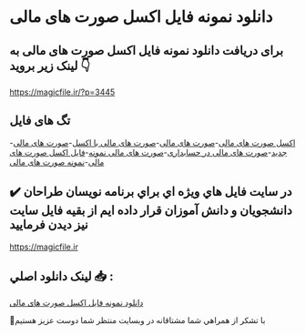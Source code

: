# دانلود نمونه فایل اکسل صورت های مالی

## برای دریافت دانلود نمونه فایل اکسل صورت های مالی به لینک زیر بروید 👇

https://magicfile.ir/?p=3445

## تگ های فایل

-[اکسل صورت های مالی](https://magicfile.ir/product/%d8%af%d8%a7%d9%86%d9%84%d9%88%d8%af-%d9%86%d9%85%d9%88%d9%86%d9%87-%d9%81%d8%a7%db%8c%d9%84-%d8%a7%da%a9%d8%b3%d9%84-%d8%b5%d9%88%d8%b1%d8%aa-%d9%87%d8%a7%db%8c-%d9%85%d8%a7%d9%84%db%8c/)-[صورت های مالی](https://magicfile.ir/product/%d8%af%d8%a7%d9%86%d9%84%d9%88%d8%af-%d9%86%d9%85%d9%88%d9%86%d9%87-%d9%81%d8%a7%db%8c%d9%84-%d8%a7%da%a9%d8%b3%d9%84-%d8%b5%d9%88%d8%b1%d8%aa-%d9%87%d8%a7%db%8c-%d9%85%d8%a7%d9%84%db%8c/)-[صورت های مالی با اکسل](https://magicfile.ir/product/%d8%af%d8%a7%d9%86%d9%84%d9%88%d8%af-%d9%86%d9%85%d9%88%d9%86%d9%87-%d9%81%d8%a7%db%8c%d9%84-%d8%a7%da%a9%d8%b3%d9%84-%d8%b5%d9%88%d8%b1%d8%aa-%d9%87%d8%a7%db%8c-%d9%85%d8%a7%d9%84%db%8c/)-[صورت های مالی جدید](https://magicfile.ir/product/%d8%af%d8%a7%d9%86%d9%84%d9%88%d8%af-%d9%86%d9%85%d9%88%d9%86%d9%87-%d9%81%d8%a7%db%8c%d9%84-%d8%a7%da%a9%d8%b3%d9%84-%d8%b5%d9%88%d8%b1%d8%aa-%d9%87%d8%a7%db%8c-%d9%85%d8%a7%d9%84%db%8c/)-[صورت های مالی در حسابداری](https://magicfile.ir/product/%d8%af%d8%a7%d9%86%d9%84%d9%88%d8%af-%d9%86%d9%85%d9%88%d9%86%d9%87-%d9%81%d8%a7%db%8c%d9%84-%d8%a7%da%a9%d8%b3%d9%84-%d8%b5%d9%88%d8%b1%d8%aa-%d9%87%d8%a7%db%8c-%d9%85%d8%a7%d9%84%db%8c/)-[صورت های مالی نمونه](https://magicfile.ir/product/%d8%af%d8%a7%d9%86%d9%84%d9%88%d8%af-%d9%86%d9%85%d9%88%d9%86%d9%87-%d9%81%d8%a7%db%8c%d9%84-%d8%a7%da%a9%d8%b3%d9%84-%d8%b5%d9%88%d8%b1%d8%aa-%d9%87%d8%a7%db%8c-%d9%85%d8%a7%d9%84%db%8c/)-[فایل اکسل صورت های مالی](https://magicfile.ir/product/%d8%af%d8%a7%d9%86%d9%84%d9%88%d8%af-%d9%86%d9%85%d9%88%d9%86%d9%87-%d9%81%d8%a7%db%8c%d9%84-%d8%a7%da%a9%d8%b3%d9%84-%d8%b5%d9%88%d8%b1%d8%aa-%d9%87%d8%a7%db%8c-%d9%85%d8%a7%d9%84%db%8c/)-[نمونه صورت های مالی](https://magicfile.ir/product/%d8%af%d8%a7%d9%86%d9%84%d9%88%d8%af-%d9%86%d9%85%d9%88%d9%86%d9%87-%d9%81%d8%a7%db%8c%d9%84-%d8%a7%da%a9%d8%b3%d9%84-%d8%b5%d9%88%d8%b1%d8%aa-%d9%87%d8%a7%db%8c-%d9%85%d8%a7%d9%84%db%8c/)

## ✔️ در سايت فايل هاي ويژه اي براي برنامه نويسان طراحان دانشجويان و دانش آموزان قرار داده ايم از بقيه فايل سايت نيز ديدن فرماييد

https://magicfile.ir


## لينک دانلود اصلي 📥 :

[دانلود نمونه فایل اکسل صورت های مالی](https://magicfile.ir/product/%d8%af%d8%a7%d9%86%d9%84%d9%88%d8%af-%d9%86%d9%85%d9%88%d9%86%d9%87-%d9%81%d8%a7%db%8c%d9%84-%d8%a7%da%a9%d8%b3%d9%84-%d8%b5%d9%88%d8%b1%d8%aa-%d9%87%d8%a7%db%8c-%d9%85%d8%a7%d9%84%db%8c/) 


🙏با تشکر از همراهي شما مشتاقانه در وبسایت منتظر شما دوست عزیز هستیم

